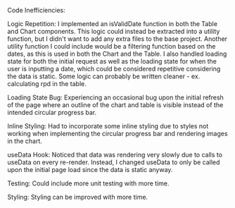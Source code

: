 Code Inefficiencies:

Logic Repetition:
I implemented an isValidDate function in both the Table and Chart components. This logic could instead be extracted into a utility function, but I didn't want to add any extra files to the base project. Another utility function I could include would be a filtering function based on the dates, as this is used in both the Chart and the Table. I also handled loading state for both the initial request as well as the loading state for when the user is inputting a date, which could be considered repetitive considering the data is static. Some logic can probably be written cleaner - ex. calculating rpd in the table.

Loading State Bug:
Experiencing an occasional bug upon the initial refresh of the page where an outline of the chart and table is visible instead of the intended circular progress bar.

Inline Styling:
Had to incorporate some inline styling due to styles not working when implementing the circular progress bar and rendering images in the chart.

useData Hook:
Noticed that data was rendering very slowly due to calls to useData on every re-render. Instead, I changed useData to only be called upon the initial page load since the data is static anyway.


Testing:
Could include more unit testing with more time.

Styling:
Styling can be improved with more time.
